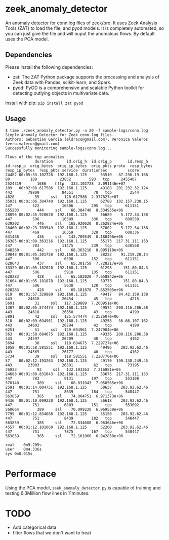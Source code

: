 # zeek_anomaly_detector

An anomaly detector for conn.log files of zeek/bro. It uses Zeek Analysis Tools (ZAT) to load the file, and pyod models. It is completely automated, so you can just give the file and will ouput the anomalous flows. By default uses the PCA model.

## Dependencies

Please install the following dependencies:
- zat: The ZAT Python package supports the processing and analysis of Zeek data with Pandas, scikit-learn, and Spark.
- pyod: PyOD is a comprehensive and scalable Python toolkit for detecting outlying objects in multivariate data. 

Install with pip: `pip install zat pyod`

## Usage
```
$ time ./zeek_anomaly_detector.py -a 20 -f sample-logs/conn.log
Simple Anomaly Detector for Zeek conn.log files.
Authors: Sebastian Garcia (eldraco@gmail.com), Veronica Valeros (vero.valeros@gmail.com)
Successfully monitoring sample-logs/conn.log...

Flows of the top anomalies
             duration      id.orig_h  id.orig_p       id.resp_h  id.resp_p  orig_bytes  orig_ip_bytes  orig_pkts proto  resp_bytes  resp_ip_bytes  resp_pkts service  durationsec         score
24482 00:05:33.102728  192.168.1.125      53510   87.236.19.168         80         108          23852        593   tcp     2455407        2524319       1686    http   333.102728  3.091146e+07
109   00:02:08.617586  192.168.1.125      49188  201.232.32.124        443       79809          84351         78   tcp        2544           4828         55     ssl   128.617586  2.377827e+07
35031 00:01:06.384740  192.168.1.125      62788  192.157.238.15        447         522          16506        295   tcp      611151         655203        444     ssl    66.384740  8.334935e+06
28096 00:02:45.920620  192.168.1.125      56689    5.172.34.138        447         506          16309        336   tcp      608558         639202        446     ssl   165.920620  8.262824e+06
28460 00:02:23.709549  192.168.1.125      57002    5.172.34.138        447         469          16359        328   tcp      608336         631468        436     ssl   143.709549  8.180496e+06
26385 00:01:08.363216  192.168.1.125      55173  217.31.111.153        447         783          11475        239   tcp      630568         648260        442     ssl    68.363216  8.095118e+06
29848 00:01:05.301758  192.168.1.125      58222    91.219.28.14        447         506           6598        152   tcp      611151         628643        437     ssl    65.301758  7.728217e+06
33329 00:01:05.182020  192.168.1.125      61298     151.80.84.3        447         506           5918        135   tcp      611151         628283        428     ssl    65.182020  7.658842e+06
31604 00:01:05.181878  192.168.1.125      59773     151.80.84.3        447         506           5638        128   tcp      611151         628283        428     ssl    65.181878  7.652505e+06
819   00:01:57.329889  192.168.1.125      49417   84.42.159.138        443       24618          26454         45   tcp        4215           5691         31     ssl   117.329889  7.260951e+06
1307  00:02:05.574474  192.168.1.125      49574  200.116.206.58        443       24618          26350         43   tcp        4199           5891         42     ssl   125.574474  7.252607e+06
318   00:02:09.694961  192.168.1.125      49258   36.66.107.162        443       24602          26294         42   tcp        4199           6251         51     ssl   129.694961  7.247904e+06
563   00:01:58.684675  192.168.1.125      49336  200.116.206.58        443       24597          26209         40   tcp        4162           5694         38     ssl   118.684675  7.229727e+06
1058  00:01:58.581551  192.168.1.125      49496    203.92.62.46        443       24565          26177         40   tcp        4162           5734         39     ssl   118.581551  7.220770e+06
57    00:02:12.193263  192.168.1.125      49170  190.138.249.45        443       23903          26391         62   tcp       73195          76923         93     ssl   132.193263  7.216881e+06
24688 00:01:08.831043  192.168.1.125      53673  217.31.111.153        447         783           9131        197   tcp      553108         570140        389     ssl    68.831043  7.058565e+06
2591  00:01:14.004751  192.168.1.125      50637    203.92.62.46        447         751           8639        184   tcp      548447         563859        385     ssl    74.004751  6.971373e+06
9436  00:01:10.099220  192.168.1.125      56618    203.92.62.46        447         751           6803        151   tcp      553092         568664        389     ssl    70.099220  6.969538e+06
7799  00:01:12.834688  192.168.1.125      55150    203.92.62.46        447         751           8439        182   tcp      548447         563859        385     ssl    72.834688  6.963646e+06
4557  00:01:12.101060  192.168.1.125      52200    203.92.62.46        447         751           7875        167   tcp      548447         563859        385     ssl    72.101060  6.942838e+06

real	0m9.205s
user	0m4.336s
sys	0m0.915s

```

# Performace
Using the PCA model, ```zeek_anomaly_detector.py``` is capable of training and testing 6.3Million flow lines in 11minutes.




# TODO
- Add categorical data
- filter flows that we don't want to treat
